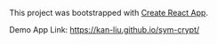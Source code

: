 This project was bootstrapped with [Create React App](https://github.com/facebook/create-react-app).

Demo App Link: https://kan-liu.github.io/sym-crypt/
